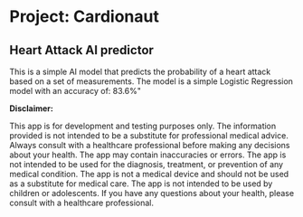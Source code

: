 # Project: Cardionaut
## Heart Attack AI predictor

This is a simple AI model that predicts the probability of a heart attack based on a set of measurements. The model is a simple Logistic Regression model with an accuracy of: 83.6%"

**Disclaimer:**

This app is for development and testing purposes only. The information provided is not intended to be a substitute for professional medical advice. Always consult with a healthcare professional before making any decisions about your health. The app may contain inaccuracies or errors. The app is not intended to be used for the diagnosis, treatment, or prevention of any medical condition. The app is not a medical device and should not be used as a substitute for medical care. The app is not intended to be used by children or adolescents. If you have any questions about your health, please consult with a healthcare professional.
